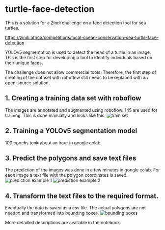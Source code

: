 # turtle-face-detection
This is a solution for a Zindi challenge on a face detection tool for sea turtles.

https://zindi.africa/competitions/local-ocean-conservation-sea-turtle-face-detection

YOLOv5 segmentation is used to detect the head of a turtle in an image.
This is the first step for developing a tool to identify individuals based on their unique faces.

The challenge does not allow commercial tools. Therefore, the first step of creating of the dataset with roboflow still needs to be replaced with an open-source solution.

## 1. Creating a training data set with roboflow
The images are annotated and augmented using roboflow. 145 are used for training.
This is done manually and looks like this:
![train set](https://user-images.githubusercontent.com/66785534/215327641-94e3d5c9-401b-4213-8643-c69a3f0ab7fa.png)


## 2. Training a YOLOv5 segmentation model
100 epochs took about an hour in google colab.

## 3. Predict the polygons and save text files
The prediction of the images was done in a few minutes in google colab. For each image a text file with the polygon coordinates is saved.
![prediction example 1](https://user-images.githubusercontent.com/66785534/215327659-bcf88865-d21d-4935-bef9-2052e2dd30d6.png)
![prediction example 2](https://user-images.githubusercontent.com/66785534/215327663-e858bfcf-3c82-4e16-855a-7eff0fe47aa5.jpeg)


## 4. Transform the text files to the required format.
Eventually the data is saved as a csv file. The actual polygons are not needed and transformed into bounding boxes.
![bounding boxes](https://user-images.githubusercontent.com/66785534/215327669-9774cd95-a5aa-4430-a994-c2e08758e809.jpeg)

More detailled descriptions are available in the notebook.
